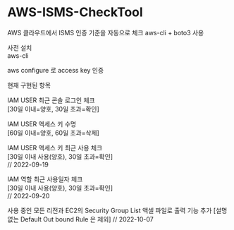 # AWS-ISMS-CheckTool
AWS 클라우드에서 ISMS 인증 기준을 자동으로 체크
aws-cli + boto3 사용

사전 설치  
aws-cli  

aws configure 로 access key 인증  

현재 구현된 항목 

IAM USER 최근 콘솔 로그인 체크  
[30일 이내=양호, 30일 초과=확인]  

IAM USER 액세스 키 수명  
[60일 이내=양호, 60일 초과=삭제]  

IAM USER 액세스 키 최근 사용 체크  
[30일 이내 사용(양호), 30일 초과=확인]  
// 2022-09-19    

IAM 역할 최근 사용일자 체크  
[30일 이내 사용(양호), 30일 초과=확인]  
// 2022-09-20      

사용 중인 모든 리전과 EC2의 Security Group List 액셀 파일로 출력 기능 추가
[설명 없는 Default Out bound Rule 은 제외]
// 2022-10-07
